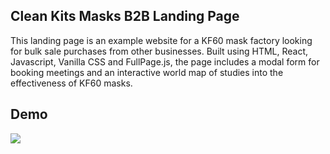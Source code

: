 ## Clean Kits Masks B2B Landing Page

This landing page is an example website for a KF60 mask factory looking for bulk sale purchases from other businesses. Built using HTML, React, Javascript, Vanilla CSS and FullPage.js,  the page includes a modal form for booking meetings and an interactive world map of studies into the effectiveness of KF60 masks.

## Demo 

<kbd><img src="/src/images/korean_screen.gif" /></kbd>
